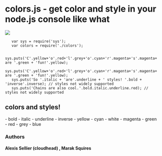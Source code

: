 <h1>colors.js - get color and style in your node.js console like what</h1>

<img src="http://i.imgur.com/goJdO.png" border = "0"/>

       var sys = require('sys');
       var colors = require('./colors');

       sys.puts('C'.yellow+'o'.red+'l'.grey+'o'.cyan+'r'.magenta+'s'.magenta+' are '.green + 'fun!'.yellow);
       sys.puts('C'.yellow+'o'.red+'l'.grey+'o'.cyan+'r'.magenta+'s'.magenta+' are '.green + 'fun!'.yellow);
       sys.puts('So '.italic + 'are'.underline + ' styles! '.bold + 'inverse'.inverse); // styles not widely supported
       sys.puts('Chains are also cool.'.bold.italic.underline.red); // styles not widely supported
       
<h2>colors and styles!</h2>
- bold
- italic
- underline
- inverse
- yellow
- cyan
- white
- magenta
- green
- red
- grey
- blue


### Authors 

#### Alexis Sellier (cloudhead) , Marak Squires